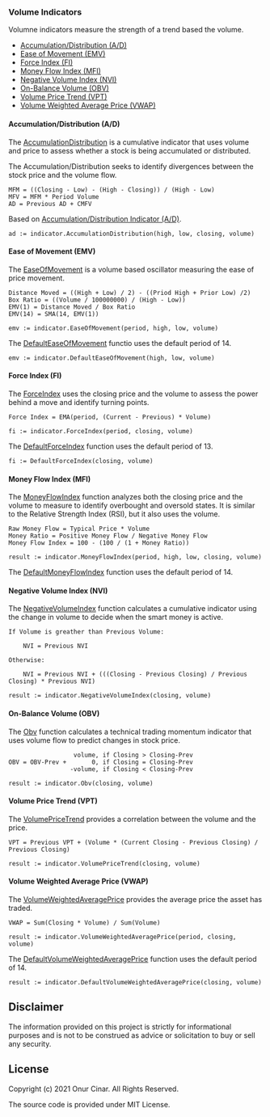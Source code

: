 ### Volume Indicators

Volumne indicators measure the strength of a trend based the volume.

- [Accumulation/Distribution (A/D)](#accumulationdistribution-ad)
- [Ease of Movement (EMV)](#ease-of-movement-emv)
- [Force Index (FI)](#force-index-fi)
- [Money Flow Index (MFI)](#money-flow-index-mfi)
- [Negative Volume Index (NVI)](#negative-volume-index-nvi)
- [On-Balance Volume (OBV)](#on-balance-volume-obv)
- [Volume Price Trend (VPT)](#volume-price-trend-vpt)
- [Volume Weighted Average Price (VWAP)](#volume-weighted-average-price-vwap)

#### Accumulation/Distribution (A/D)

The [AccumulationDistribution](https://pkg.go.dev/github.com/cinar/indicator#AccumulationDistribution) is a cumulative indicator that uses volume and price to assess whether a stock is being accumulated or distributed.

The Accumulation/Distribution seeks to identify divergences between the stock price and the volume flow.

```
MFM = ((Closing - Low) - (High - Closing)) / (High - Low)
MFV = MFM * Period Volume
AD = Previous AD + CMFV
```

Based on [Accumulation/Distribution Indicator (A/D)](https://www.investopedia.com/terms/a/accumulationdistribution.asp).

```golang
ad := indicator.AccumulationDistribution(high, low, closing, volume)
```

#### Ease of Movement (EMV)

The [EaseOfMovement](https://pkg.go.dev/github.com/cinar/indicator#EaseOfMovement) is a volume based oscillator measuring the ease of price movement.

```
Distance Moved = ((High + Low) / 2) - ((Priod High + Prior Low) /2)
Box Ratio = ((Volume / 100000000) / (High - Low))
EMV(1) = Distance Moved / Box Ratio
EMV(14) = SMA(14, EMV(1))
```

```Golang
emv := indicator.EaseOfMovement(period, high, low, volume)
```

The [DefaultEaseOfMovement](https://pkg.go.dev/github.com/cinar/indicator#DefaultEaseOfMovement) functio uses the default period of 14.

```Golang
emv := indicator.DefaultEaseOfMovement(high, low, volume)
```

#### Force Index (FI)

The [ForceIndex](https://pkg.go.dev/github.com/cinar/indicator#ForceIndex) uses the closing price and the volume to assess the power behind a move and identify turning points.

```
Force Index = EMA(period, (Current - Previous) * Volume)
```

```Golang
fi := indicator.ForceIndex(period, closing, volume)
```

The [DefaultForceIndex](https://pkg.go.dev/github.com/cinar/indicator#DefaultForceIndex) function uses the default period of 13.

```Golang
fi := DefaultForceIndex(closing, volume)
```

#### Money Flow Index (MFI)

The [MoneyFlowIndex](https://pkg.go.dev/github.com/cinar/indicator#MoneyFlowIndex) function analyzes both the closing price and the volume to measure to identify overbought and oversold states. It is similar to the Relative Strength Index (RSI), but it also uses the volume.

```
Raw Money Flow = Typical Price * Volume
Money Ratio = Positive Money Flow / Negative Money Flow
Money Flow Index = 100 - (100 / (1 + Money Ratio))
```

```Golang
result := indicator.MoneyFlowIndex(period, high, low, closing, volume)
```

The [DefaultMoneyFlowIndex](https://pkg.go.dev/github.com/cinar/indicator#DefaultMoneyFlowIndex) function uses the default period of 14.

#### Negative Volume Index (NVI)

The [NegativeVolumeIndex](https://pkg.go.dev/github.com/cinar/indicator#NegativeVolumeIndex) function calculates a cumulative indicator using the change in volume to decide when the smart money is active.

```
If Volume is greather than Previous Volume:

    NVI = Previous NVI

Otherwise:

    NVI = Previous NVI + (((Closing - Previous Closing) / Previous Closing) * Previous NVI)
```

```Golang
result := indicator.NegativeVolumeIndex(closing, volume)
```

#### On-Balance Volume (OBV)

The [Obv](https://pkg.go.dev/github.com/cinar/indicator#Obv) function calculates a technical trading momentum indicator that uses volume flow to predict changes in stock price.

```
                  volume, if Closing > Closing-Prev
OBV = OBV-Prev +       0, if Closing = Closing-Prev
                 -volume, if Closing < Closing-Prev
```

```Golang
result := indicator.Obv(closing, volume)
```

#### Volume Price Trend (VPT)

The [VolumePriceTrend](https://pkg.go.dev/github.com/cinar/indicator#VolumePriceTrend) provides a correlation between the volume and the price.

```
VPT = Previous VPT + (Volume * (Current Closing - Previous Closing) / Previous Closing)
```

```Golang
result := indicator.VolumePriceTrend(closing, volume)
```

#### Volume Weighted Average Price (VWAP)

The [VolumeWeightedAveragePrice](https://pkg.go.dev/github.com/cinar/indicator#VolumeWeightedAveragePrice) provides the average price the asset has traded.

```
VWAP = Sum(Closing * Volume) / Sum(Volume)
```

```Golang
result := indicator.VolumeWeightedAveragePrice(period, closing, volume)
```

The [DefaultVolumeWeightedAveragePrice](https://pkg.go.dev/github.com/cinar/indicator#DefaultVolumeWeightedAveragePrice) function uses the default period of 14.

```Golang
result := indicator.DefaultVolumeWeightedAveragePrice(closing, volume)
```

## Disclaimer

The information provided on this project is strictly for informational purposes and is not to be construed as advice or solicitation to buy or sell any security.

## License

Copyright (c) 2021 Onur Cinar. All Rights Reserved.

The source code is provided under MIT License.
